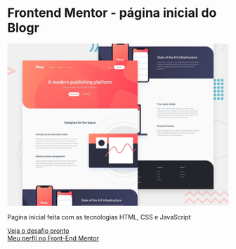 # Frontend Mentor - página inicial do Blogr

![Design preview for the Blogr landing page coding challenge](./design/desktop-preview.jpg)

Pagina inicial feita com as tecnologias HTML, CSS e JavaScript

[Veja o desafio pronto](https://xenodochial-visvesvaraya-961841.netlify.app/)
<br>
[Meu perfil no Front-End Mentor](https://xenodochial-visvesvaraya-961841.netlify.app/)

